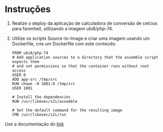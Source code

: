 # Instruções

1. Realize o deploy da aplicação de calculadora de conversão de celcius para farenheit, utilizando a imagem ubi8/php-74.

2. Utilize os scripts Source-to-Image e criar uma imagem usando um Dockerfile, crie um Dockerfile com este conteúdo:
   ```
   FROM ubi8/php-74
   # Add application sources to a directory that the assemble script expects them
   # and set permissions so that the container runs without root access
   USER 0
   ADD app-src /tmp/src
   RUN chown -R 1001:0 /tmp/src
   USER 1001

   # Install the dependencies
   RUN /usr/libexec/s2i/assemble

   # Set the default command for the resulting image
   CMD /usr/libexec/s2i/run
   ```

Use a documentação do [link](https://catalog.redhat.com/software/containers/ubi8/php-74/5f521244e05bbcd88f128b63?container-tabs=overview)

